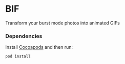 # BIF

Transform your burst mode photos into animated GIFs

### Dependencies

Install [Cocoapods](https://cocoapods.org) and then run:

```
pod install
```


